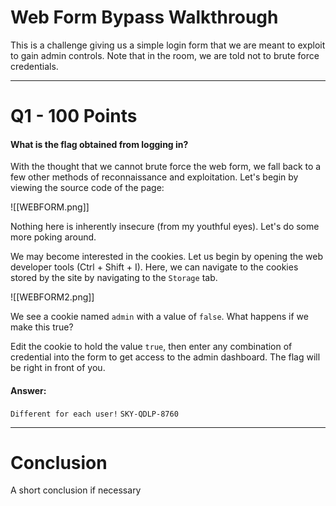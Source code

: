 # Web Form Bypass Walkthrough
This is a challenge giving us a simple login form that we are meant to exploit to gain admin controls. Note that in the room, we are told not to brute force credentials.

---
# Q1 - 100 Points
#### What is the flag obtained from logging in?

With the thought that we cannot brute force the web form, we fall back to a few other methods of reconnaissance and exploitation. Let's begin by viewing the source code of the page:

![[WEBFORM.png]]

Nothing here is inherently insecure (from my youthful eyes). Let's do some more poking around.

We may become interested in the cookies. Let us begin by opening the web developer tools (Ctrl + Shift + I). Here, we can navigate to the cookies stored by the site by navigating to the `Storage` tab.

![[WEBFORM2.png]]

We see a cookie named `admin` with a value of `false`. What happens if we make this true?

Edit the cookie to hold the value `true`, then enter any combination of credential into the form to get access to the admin dashboard. The flag will be right in front of you.

#### Answer:
`Different for each user!`
`SKY-QDLP-8760`

---
# Conclusion

A short conclusion if necessary